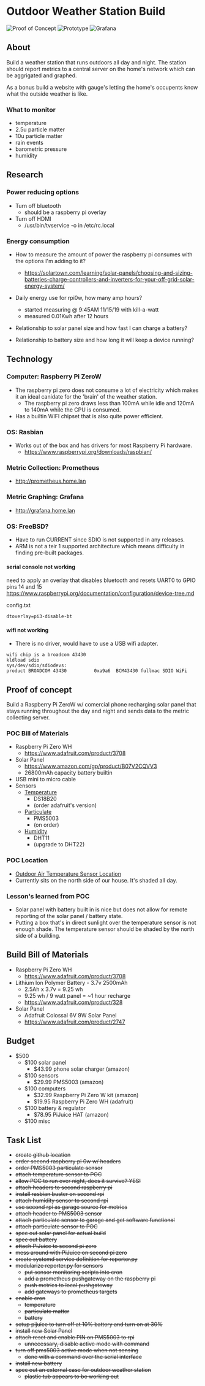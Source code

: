 # Outdoor Weather Station Build

![Proof of Concept](images/weather_station_poc.png?raw=true "Proof of Concept")
![Prototype](images/weather_station_prototype.png?raw=true "Prototype")
![Grafana](images/grafana.png?raw=true "Grafana")

## About
Build a weather station that runs outdoors all day and night.  The station
should report metrics to a central server on the home's network which can be
aggrigated and graphed.

As a bonus build a website with gauge's letting the home's occupents know what
the outside weather is like.

### What to monitor
- temperature
- 2.5u particle matter
- 10u particle matter
- rain events
- barometric pressure
- humidity


## Research
### Power reducing options
- Turn off bluetooth
    - should be a raspberry pi overlay
- Turn off HDMI
    - /usr/bin/tvservice -o in /etc/rc.local

### Energy consumption
- How to measure the amount of power the raspberry pi consumes with the options I'm adding to it?
    - https://solartown.com/learning/solar-panels/choosing-and-sizing-batteries-charge-controllers-and-inverters-for-your-off-grid-solar-energy-system/

- Daily energy use for rpi0w, how many amp hours?
    - started measuring @ 9:45AM 11/15/19 with kill-a-watt
    - measured 0.01Kwh after 12 hours

- Relationship to solar panel size and how fast I can charge a
battery?

- Relationship to battery size and how long it will keep a device
running?


## Technology
### Computer: Raspberry Pi ZeroW
- The raspberry pi zero does not consume a lot of electricity which makes it an
    ideal canidate for the 'brain' of the weather station.
    - The raspberry pi zero draws less than 100mA while idle and 120mA to 140mA
        while the CPU is consumed.
- Has a builtin WIFI chipset that is also quite power efficient.

### OS: Rasbian
- Works out of the box and has drivers for most Raspberry Pi hardware.
    - https://www.raspberrypi.org/downloads/raspbian/

### Metric Collection: Prometheus
- http://prometheus.home.lan

### Metric Graphing: Grafana
- http://grafana.home.lan

### OS: FreeBSD?
- Have to run CURRENT since SDIO is not supported in any releases.
- ARM is not a teir 1 supported architecture which means difficulty in finding pre-built packages.

#### serial console not working
need to apply an overlay that disables bluetooth and resets UART0 to GPIO pins
14 and 15
https://www.raspberrypi.org/documentation/configuration/device-tree.md

config.txt
```
dtoverlay=pi3-disable-bt
```

#### wifi not working
- There is no driver, would have to use a USB wifi adapter.
```
wifi chip is a broadcom 43430
kldload sdio
sys/dev/sdio/sdiodevs:
product BROADCOM 43430          0xa9a6  BCM43430 fullmac SDIO WiFi
```

## Proof of concept
Build a Raspberry Pi ZeroW w/ comercial phone recharging solar panel that stays
running throughout the day and night and sends data to the metric collecting
server.


### POC Bill of Materials
- Raspberry Pi Zero WH
    - https://www.adafruit.com/product/3708
- Solar Panel
    - https://www.amazon.com/gp/product/B07V2CQVV3
    - 26800mAh capacity battery builtin
- USB mini to micro cable
- Sensors
    - [Temperature](https://www.adafruit.com/product/381)
        - DS18B20
        - (order adafruit's version)
    - [Particulate](https://www.amazon.com/gp/product/B07S5YX84W)
        - PMS5003
        - (on order)
    - [Humidity](https://www.adafruit.com/product/386)
        - DHT11
        - (upgrade to DHT22)

### POC Location
- [Outdoor Air Temperature Sensor Location](https://www.kele.com/content/blog/outside-air-temperature-sensor-location)
- Currently sits on the north side of our house.  It's shaded all day.

### Lesson's learned from POC
- Solar panel with battery built in is nice but does not allow for remote
    reporting of the solar panel / battery state.
- Putting a box that's in direct sunlight over the temperature sensor is not
    enough shade.  The temperature sensor should be shaded by the north side of
    a building.


## Build Bill of Materials
- Raspberry Pi Zero WH
    - https://www.adafruit.com/product/3708
- Lithium Ion Polymer Battery - 3.7v 2500mAh
    - 2.5Ah x 3.7v = 9.25 wh
    - 9.25 wh / 9 watt panel = ~1 hour recharge
    - https://www.adafruit.com/product/328
- Solar Panel
    - Adafruit Colossal 6V 9W Solar Panel
    - https://www.adafruit.com/product/2747


## Budget
- $500
    - $100 solar panel 
        - $43.99 phone solar charger (amazon)
    - $100 sensors
        - $29.99 PMS5003 (amazon)
    - $100 computers
        - $32.99 Raspberry Pi Zero W kit (amazon)
        - $19.95 Raspberry Pi Zero WH (adafruit)
    - $100 battery & regulator
        - $78.95 PiJuice HAT (amazon)
    - $100 misc


## Task List
- ~~create github location~~
- ~~order second raspberry pi 0w w/ headers~~
- ~~order PMS5003 particulate sensor~~
- ~~attach temperature sensor to POC~~
- ~~allow POC to run over night, does it survive?  YES!~~
- ~~attach headers to second raspberry pi~~
- ~~install rasbian buster on second rpi~~
- ~~attach humidity sensor to second rpi~~
- ~~use second rpi as garage source for metrics~~
- ~~attach header to PMS5003 sensor~~
- ~~attach particulate sensor to garage and get software functional~~
- ~~attach particulate sensor to POC~~
- ~~spec out solar panel for actual build~~
- ~~spec out battery~~
- ~~attach PiJuice to second pi zero~~
- ~~mess around with PiJuice on second pi zero~~
- ~~create systemd service definition for reporter.py~~
- ~~modularize reporter.py for sensors~~
  - ~~put sensor monitoring scripts into cron~~
  - ~~add a prometheus pushgateway on the raspberry pi~~
  - ~~push metrics to local pushgateway~~
  - ~~add gateways to prometheus targets~~
- ~~enable cron~~
  - ~~temperature~~
  - ~~particulate matter~~
  - ~~battery~~
- ~~setup pijuice to turn off at 10% battery and turn on at 30%~~
- ~~install new Solar Panel~~
- ~~attach reset and enable PIN on PMS5003 to rpi~~
  - ~~unnecessary, disable active mode with command~~
- ~~turn off pms5003 active mode when not sensing~~
  - ~~done with a command over the serial interface~~
- ~~install new battery~~
- ~~spec out an external case for outdoor weather station~~
  - ~~plastic tub appears to be working out~~
